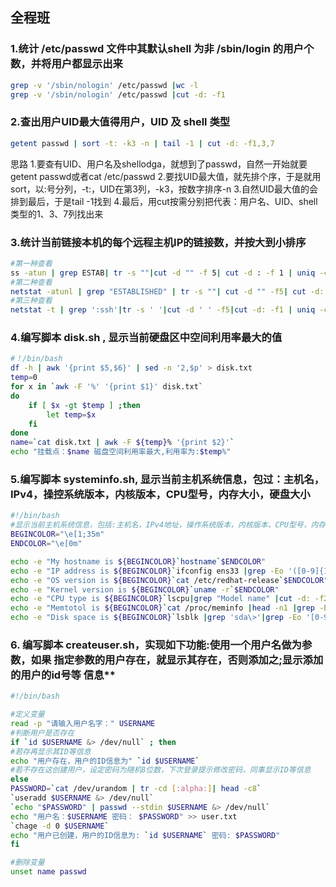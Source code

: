 ## 全程班
### 1.统计 /etc/passwd 文件中其默认shell 为非 /sbin/login 的用户个数，并将用户都显示出来

```sh
grep -v '/sbin/nologin' /etc/passwd |wc -l
grep -v '/sbin/nologin' /etc/passwd |cut -d: -f1
```

### 2.查出用户UID最大值得用户，UID 及 shell 类型

```sh
getent passwd | sort -t: -k3 -n | tail -1 | cut -d: -f1,3,7
```

思路
1.要查有UID、用户名及shellodga，就想到了passwd，自然一开始就要getent passwd或者cat /etc/passwd
 2.要找UID最大值，就先排个序，于是就用sort，以:号分列，-t:，UID在第3列，-k3，按数字排序-n
 3.自然UID最大值的会排到最后，于是tail -1找到
 4.最后，用cut按需分别把代表：用户名、UID、shell类型的1、3、7列找出来



### 3.统计当前链接本机的每个远程主机IP的链接数，并按大到小排序

```sh
#第一种查看
ss -atun | grep ESTAB| tr -s ""|cut -d "" -f 5| cut -d : -f 1 | uniq -c | sort -nr
#第二种查看
netstat -atunl | grep "ESTABLISHED" | tr -s ""| cut -d "" -f5| cut -d: -f1 | uniq -c |sort -nr
#第三种查看
netstat -t | grep ':ssh'|tr -s ' '|cut -d ' ' -f5|cut -d: -f1 | uniq -c|sort -rn
```



### 4.编写脚本 disk.sh , 显示当前硬盘区中空间利用率最大的值

```sh
#！/bin/bash
df -h | awk '{print $5,$6}' | sed -n '2,$p' > disk.txt
temp=0
for x in `awk -F '%' '{print $1}' disk.txt`
do
    if [ $x -gt $temp ] ;then
        let temp=$x 
    fi 
done
name=`cat disk.txt | awk -F ${temp}% '{print $2}'`
echo "挂载点：$name 磁盘空间利用率最大,利用率为:$temp%"
```



### 5.编写脚本 systeminfo.sh, 显示当前主机系统信息，包过：主机名，IPv4，操控系统版本，内核版本，CPU型号，内存大小，硬盘大小

```sh
#!/bin/bash
#显示当前主机系统信息，包括:主机名，IPv4地址，操作系统版本，内核版本，CPU型号，内存大小，硬盘大小
BEGINCOLOR="\e[1;35m"
ENDCOLOR="\e[0m"

echo -e "My hostname is ${BEGINCOLOR}`hostname`$ENDCOLOR"
echo -e "IP address is ${BEGINCOLOR}`ifconfig ens33 |grep -Eo '([0-9]{1,3}\.){3}[0-9]{1,3}'|head -n1`$ENDCOLOR"
echo -e "OS version is ${BEGINCOLOR}`cat /etc/redhat-release`$ENDCOLOR"
echo -e "Kernel version is ${BEGINCOLOR}`uname -r`$ENDCOLOR"
echo -e "CPU type is ${BEGINCOLOR}`lscpu|grep "Model name" |cut -d: -f2 |tr -s " "`$ENDCOLOR"
echo -e "Memtotol is ${BEGINCOLOR}`cat /proc/meminfo |head -n1 |grep -Eo '[0-9]+.*'`$ENDCOLOR"
echo -e "Disk space is ${BEGINCOLOR}`lsblk |grep 'sda\>'|grep -Eo '[0-9]+[[:upper:]]'`$ENDCOLOR"

```



### 6. 编写脚本 createuser.sh，实现如下功能:使用一个用户名做为参数，如果 指定参数的用户存在，就显示其存在，否则添加之;显示添加的用户的id号等 信息**

```sh
#!/bin/bash

#定义变量
read -p "请输入用户名字：" USERNAME
#判断用户是否存在
if `id $USERNAME &> /dev/null` ; then
#若存再显示其ID等信息
echo "用户存在，用户的ID信息为" `id $USERNAME`
#若不存在这创建用户，设定密码为随机8位数，下次登录提示修改密码，同事显示ID等信息
else
PASSWORD=`cat /dev/urandom | tr -cd [:alpha:]| head -c8`
`useradd $USERNAME &> /dev/null`
`echo "$PASSWORD" | passwd --stdin $USERNAME &> /dev/null`
echo "用户名：$USERNAME 密码： $PASSWORD" >> user.txt
`chage -d 0 $USERNAME`
echo "用户已创建，用户的ID信息为: `id $USERNAME` 密码: $PASSWORD"
fi

#删除变量
unset name passwd
```


